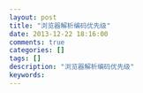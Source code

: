 ```yaml
---
layout: post
title: "浏览器解析编码优先级"
date: 2013-12-22 18:16:00 
comments: true
categories: []
tags: []
description: "浏览器解析编码优先级"
keywords: 
---
```



 
  
   
   
  
 
 
  
  
 
 
  
  
 



